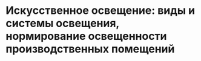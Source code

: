 # Искусственное освещение: виды и системы освещения, нормирование освещенности производственных помещений

